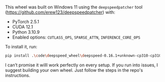 This wheel was built on Windows 11 using the `deepspeedpatcher` tool (https://github.com/erew123/deepspeedpatcher) with:

- PyTorch 2.5.1  
- CUDA 12.1  
- Python 3.10.9  
- Enabled options: `CUTLASS_OPS`, `SPARSE_ATTN`, `INFERENCE_CORE_OPS`

To install it, run:

```bash
pip install .\code\deepspeed_wheel\deepspeed-0.16.1+unknown-cp310-cp310-win_amd64.whl
```

I can’t promise it willl work perfectly on every setup.
If you run into issues, I suggest building your own wheel. Just follow the steps in the repo's instructions.